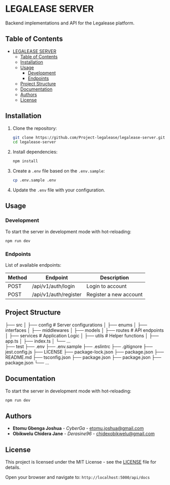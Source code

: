 # LEGALEASE SERVER

Backend implementations and API for the Legalease platform.

## Table of Contents

- [LEGALEASE SERVER](#legalease-server)
  - [Table of Contents](#table-of-contents)
  - [Installation](#installation)
  - [Usage](#usage)
    - [Development](#development)
    - [Endpoints](#endpoints)
  - [Project Structure](#project-structure)
  - [Documentation](#documentation)
  - [Authors](#authors)
  - [License](#license)

## Installation

1. Clone the repository:

   ```sh
   git clone https://github.com/Project-legalease/legalease-server.git
   cd legalease-server
   ```

2. Install dependencies:

   ```sh
   npm install
   ```

3. Create a `.env` file based on the `.env.sample`:

   ```sh
   cp .env.sample .env
   ```

4. Update the `.env` file with your configuration.

## Usage

### Development

To start the server in development mode with hot-reloading:

```sh
npm run dev
```

### Endpoints

List of available endpoints:

| Method | Endpoint              | Description            |
| ------ | --------------------- | ---------------------- |
| POST   | /api/v1/auth/login    | Login to account       |
| POST   | /api/v1/auth/register | Register a new account |

## Project Structure

├── src
│ ├── config # Server configurations
│ ├── enums
│ ├── interfaces
│ ├── middlewares
│ ├── models
│ ├── routes # API endpoints
│ ├── services # Application Logic
│ ├── utils # Helper functions
│ ├── app.ts
│ ├── index.ts
│ └── ...  
 ├── test
├── .env
├── .env.sample
├── .eslintrc
├── .gitignore
├── jest.config.js
├── LICENSE
├── package-lock.json
├── package.json
├── README.md
├── tsconfig.json
├── package.json
├── package.json
├── package.json
└── ...

## Documentation

To start the server in development mode with hot-reloading:

```sh
npm run dev
```

## Authors

- **Etomu Gbenga Joshua** - _CyberGa_ - [etomu.joshua@gmail.com](mailto:etomu.joshua@gmail.com)
- **Obikwelu Chidera Jane** - _Derasine96_ - [chidexobikwelu@gmail.com](mailto:chidexobikwelu@gmail.com)

## License

This project is licensed under the MIT License - see the [LICENSE](LICENSE) file for details.

Open your browser and navigate to: `http://localhost:5000/api/docs`
